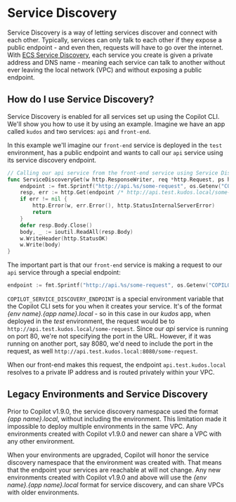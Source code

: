 # Service Discovery

Service Discovery is a way of letting services discover and connect with each other. Typically, services can only talk to each other if they expose a public endpoint - and even then, requests will have to go over the internet. With [ECS Service Discovery](https://docs.aws.amazon.com/whitepapers/latest/microservices-on-aws/service-discovery.html), each service you create is given a private address and DNS name - meaning each service can talk to another without ever leaving the local network (VPC) and without exposing a public endpoint.  

## How do I use Service Discovery?

Service Discovery is enabled for all services set up using the Copilot CLI. We'll show you how to use it by using an example. Imagine we have an app called `kudos` and two services: `api` and `front-end`.

In this example we'll imagine our `front-end` service is deployed in the `test` environment, has a public endpoint and wants to call our `api` service using its service discovery endpoint. 

```go
// Calling our api service from the front-end service using Service Discovery
func ServiceDiscoveryGet(w http.ResponseWriter, req *http.Request, ps httprouter.Params) {
    endpoint := fmt.Sprintf("http://api.%s/some-request", os.Getenv("COPILOT_SERVICE_DISCOVERY_ENDPOINT"))
    resp, err := http.Get(endpoint /* http://api.test.kudos.local/some-request */)
    if err != nil {
        http.Error(w, err.Error(), http.StatusInternalServerError)
        return
    }
    defer resp.Body.Close()
    body, _ := ioutil.ReadAll(resp.Body)
    w.WriteHeader(http.StatusOK)
    w.Write(body)
}
```

The important part is that our `front-end` service is making a request to our `api` service through a special endpoint:

```go
endpoint := fmt.Sprintf("http://api.%s/some-request", os.Getenv("COPILOT_SERVICE_DISCOVERY_ENDPOINT"))
```

`COPILOT_SERVICE_DISCOVERY_ENDPOINT` is a special environment variable that the Copilot CLI sets for you when it creates your service. It's of the format _{env name}.{app name}.local_ - so in this case in our _kudos_ app, when deployed in the _test_ environment, the request would be to `http://api.test.kudos.local/some-request`. Since our _api_ service is running on port 80, we're not specifying the port in the URL. However, if it was running on another port, say 8080, we'd need to include the port in the request, as well `http://api.test.kudos.local:8080/some-request`.

When our front-end makes this request, the endpoint `api.test.kudos.local` resolves to a private IP address and is routed privately within your VPC. 

## Legacy Environments and Service Discovery

Prior to Copilot v1.9.0, the service discovery namespace used the format _{app name}.local_, without including the environment. This limitation made it impossible to deploy multiple environments in the same VPC. Any environments created with Copilot v1.9.0 and newer can share a VPC with any other environment.

When your environments are upgraded, Copilot will honor the service discovery namespace that the environment was created with. That means that the endpoint your services are reachable at will not change. Any new environments created with Copilot v1.9.0 and above will use the _{env name}.{app name}.local_ format for service discovery, and can share VPCs with older environments. 
